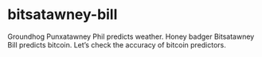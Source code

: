 # bitsatawney-bill
Groundhog Punxatawney Phil predicts weather. Honey badger Bitsatawney Bill predicts bitcoin.  Let’s check the accuracy of bitcoin predictors.

